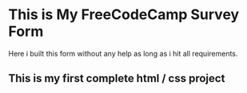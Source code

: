 # This is My FreeCodeCamp Survey Form 

 Here i built this form without any help as long as i hit all requirements.

 ## This is my first complete html / css project
